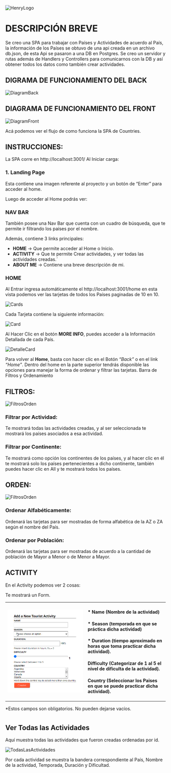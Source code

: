 ![HenryLogo](https://d31uz8lwfmyn8g.cloudfront.net/Assets/logo-henry-white-lg.png)



# DESCRIPCIÓN BREVE
Se creo una SPA para trabajar con Países y Actividades de acuerdo al País, la información de los Países se obtuvo de una api creada en un archivo db.json, de esta Api se pasaron a una DB en Postgres.
Se creo un servidor y rutas además de Handlers y Controllers para comunicarnos con la DB y así obtener todos los datos como también crear actividades.

## DIGRAMA DE FUNCIONAMIENTO DEL BACK
![DiagramBack](/imgs/diagramBack.svg)


## DIAGRAMA DE FUNCIONAMIENTO DEL FRONT
![DiagramFront](/imgs/diagramFront.svg)

Acá podemos ver el flujo de como funciona la SPA de Countries.

## INSTRUCCIONES:
La SPA corre en http://localhost:3001/
Al Iniciar carga:

### 1. Landing Page
 Esta contiene una imagen referente al proyecto y un botón de “Enter” para acceder al home.


Luego de acceder al Home podrás ver:

### NAV BAR

También posee una Nav Bar que cuenta con un cuadro de búsqueda, que te permite ir filtrando los países por el nombre.

Además, contiene 3 links principales:
* **HOME** 	    → Que permite acceder al Home o Inicio.
* **ACTIVITY**  → Que te permite Crear actividades, y ver todas las actividades creadas.´
* **ABOUT ME** → Contiene una breve descripción de mi.

### HOME
Al Entrar ingresa automáticamente el http://localhost:3001/home en esta vista podemos ver las tarjetas de todos los Países paginadas de 10 en 10.

![Cards](/imgs/cards.png)

Cada Tarjeta contiene la siguiente información:


![Card](/imgs/card.svg)


Al Hacer Clic en el botón **MORE INFO**, puedes acceder a la Información Detallada de cada País.

![DetalleCard](/imgs/details.svg)


Para volver al **Home**, basta con hacer clic en el Botón _“Back”_ o en el link _“Home”_.
Dentro del home en la parte superior tendrás disponible las opciones para manejar la forma de ordenar y filtrar las tarjetas.
Barra de Filtros y Ordenamiento

## FILTROS:
![FiltrosOrden](/imgs/filtersOrden.png)
### Filtrar por Actividad:
 Te mostrará todas las actividades creadas, y al ser seleccionada te mostrará los países asociados a esa actividad.

### Filtrar por Continente: 
Te mostrará como opción los continentes de los países, y al hacer clic en él te mostrará solo los países pertenecientes a dicho continente, también puedes hacer clic en All y te mostrará todos los países.

## ORDEN:
![FiltrosOrden](/imgs/filtersOrden.png)
### Ordenar Alfabéticamente: 
Ordenará las tarjetas para ser mostradas de forma alfabética de la AZ o ZA según el nombre del País.
### Ordenar por Población: 
Ordenará las tarjetas para ser mostradas de acuerdo a la cantidad de población de Mayor a Menor o de Menor a Mayor. 

## ACTIVITY
En el Activity podemos ver 2 cosas:


Te mostrará un Form.
<table>
    <tr>
	  <td width="50%">
        <img src="./imgs/addActivity.png" alt="addActivity" width="100%"/>
	  </td>
	  <td width="50%">
        <h4> * Name (Nombre de la actividad) </h4> 
        <h4> * Season (temporada en que se práctica dicha actividad)</h4> 
        <h4> * Duration (tiempo aproximado en horas que toma practicar dicha actividad).</h4> 
        <h4> Difficulty (Categorizar de 1 al 5 el nivel de dificulta de la actividad).</h4> 
        <h4> Country (Seleccionar los Paises en que se puede practicar dicha actividad). </h4> 
      </td>
    </tr>
</table>
*Estos campos son obligatorios. No pueden dejarse vacíos.


#

## Ver Todas las Actividades

Aquí muestra todas las actividades que fueron creadas ordenadas por id.

![TodasLasActividades](/imgs/activities.png)

Por cada actividad se muestra la bandera correspondiente al País, Nombre de la actividad, Temporada, Duración y Dificultad.

